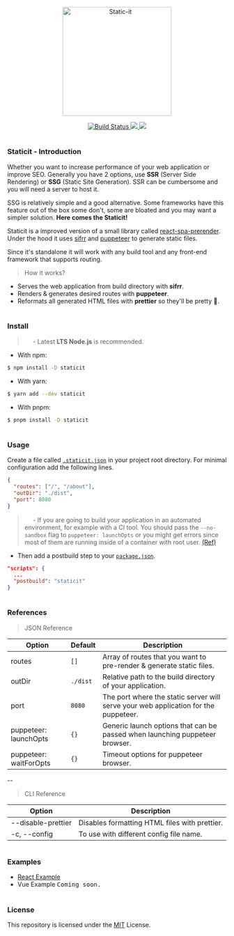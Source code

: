 <p align="center">
  <img src="https://storage.googleapis.com/engineerhub-static/staticit-transparent.png" alt="Static-it" height="250" width="auto" />
</p>
<p align="center">
  <a href="https://github.com/TheEngineerhub/staticit/actions/workflows/build.yml" target="_blank">
    <img src="https://github.com/TheEngineerhub/staticit/actions/workflows/build.yml/badge.svg" alt="Build Status"/>
  </a>
  <a href="https://github.com/TheEngineerhub/staticit/issues" target="_blank">
    <img src="https://img.shields.io/github/issues/TheEngineerhub/staticit" />
  </a>
  <a href="https://github.com/TheEngineerhub/staticit/blob/main/LICENSE.md" target="_blank">
    <img src="https://img.shields.io/github/license/TheEngineerhub/staticit" />
  </a>
</p>

#

### Staticit - Introduction

Whether you want to increase performance of your web application or improve SEO. Generally you have 2 options, use **SSR** (Server Side Rendering) or **SSG** (Static Site Generation). SSR can be cumbersome and you will need a server to host it.

SSG is relatively simple and a good alternative. Some frameworks have this feature out of the box some don't, some are bloated and you may want a simpler solution. **Here comes the Staticit!**

Staticit is a improved version of a small library called [react-spa-prerender](https://github.com/sPavl0v/react-spa-prenderer). Under the hood it uses [sifrr](https://sifrr.github.io/sifrr/#/) and [puppeteer](https://github.com/puppeteer/puppeteer) to generate static files.

Since it's standalone it will work with any build tool and any front-end framework that supports routing.

> How it works?

- Serves the web application from build directory with **sifrr**.
- Renders & generates desired routes with **puppeteer**.
- Reformats all generated HTML files with **prettier** so they'll be pretty 🥰.

#

### Install

> <img src="https://storage.googleapis.com/engineerhub-static/exclamation-yellow.png" height="15" width="auto" /> - Latest **LTS Node.js** is recommended.

- With npm:

```sh
$ npm install -D staticit
```

- With yarn:

```sh
$ yarn add --dev staticit
```

- With pnpm:

```sh
$ pnpm install -D staticit
```

#

### Usage

Create a file called [`.staticit.json`](.staticit.json) in your project root directory. For minimal configuration add the following lines.

```json
{
  "routes": ["/", "/about"],
  "outDir": "./dist",
  "port": 8080
}
```

> <img src="https://storage.googleapis.com/engineerhub-static/exclamation-yellow.png" height="15" width="auto" /> - If you are going to build your application in an automated environment, for example with a CI tool. You should pass the `--no-sandbox` flag to `puppeteer: launchOpts` or you might get errors since most of them are running inside of a container with root user. [(Ref)](https://github.com/puppeteer/puppeteer/blob/main/docs/troubleshooting.md#setting-up-chrome-linux-sandbox)

- Then add a postbuild step to your [`package.json`](package.json).

```json
"scripts": {
  ...
  "postbuild": "staticit"
}
```

#

### References

> JSON Reference

| Option                 | Default  | Description                                                                         |
| ---------------------- | -------- | ----------------------------------------------------------------------------------- |
| routes                 | `[]`     | Array of routes that you want to pre-render & generate static files.                |
| outDir                 | `./dist` | Relative path to the build directory of your application.                           |
| port                   | `8080`   | The port where the static server will serve your web application for the puppeteer. |
| puppeteer: launchOpts  | `{}`     | Generic launch options that can be passed when launching puppeteer browser.         |
| puppeteer: waitForOpts | `{}`     | Timeout options for puppeteer browser.                                              |

--

> CLI Reference

| Option             | Description                                   |
| ------------------ | --------------------------------------------- |
| --disable-prettier | Disables formatting HTML files with prettier. |
| -c, --config       | To use with different config file name.       |

#

### Examples

- [React Example](https://github.com/TheEngineerhub/staticit/tree/main/examples/react)
- Vue Example <kbd>Coming soon.</kbd>

#

### License

This repository is licensed under the [MIT](LICENSE.md) License.
